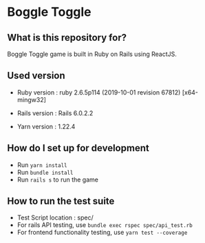 # Boggle Toggle

## What is this repository for?
Boggle Toggle game is built in Ruby on Rails using ReactJS.

## Used version

* Ruby version : ruby 2.6.5p114 (2019-10-01 revision 67812) [x64-mingw32]

* Rails version : Rails 6.0.2.2

* Yarn version : 1.22.4

## How do I set up for development
- Run `yarn install`
- Run `bundle install`
- Run `rails s` to run the game

## How to run the test suite
  - Test Script location : spec/
  - For rails API testing, use `bundle exec rspec spec/api_test.rb`
  - For frontend functionality testing, use `yarn test --coverage` 


